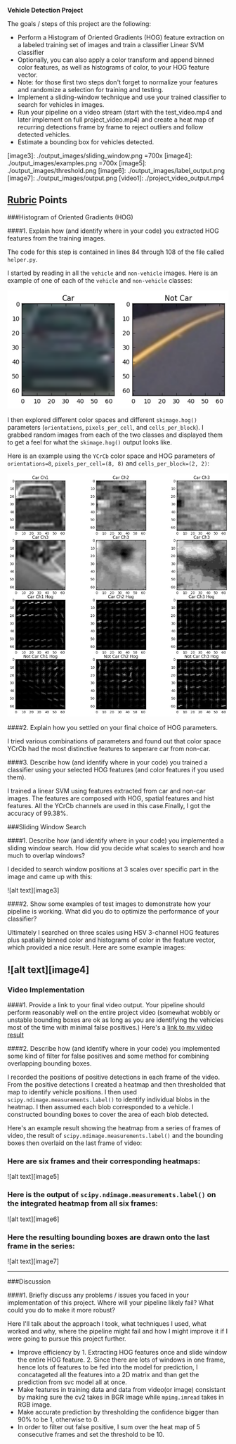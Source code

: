 **Vehicle Detection Project**

The goals / steps of this project are the following:

* Perform a Histogram of Oriented Gradients (HOG) feature extraction on a labeled training set of images and train a classifier Linear SVM classifier
* Optionally, you can also apply a color transform and append binned color features, as well as histograms of color, to your HOG feature vector. 
* Note: for those first two steps don't forget to normalize your features and randomize a selection for training and testing.
* Implement a sliding-window technique and use your trained classifier to search for vehicles in images.
* Run your pipeline on a video stream (start with the test_video.mp4 and later implement on full project_video.mp4) and create a heat map of recurring detections frame by frame to reject outliers and follow detected vehicles.
* Estimate a bounding box for vehicles detected.

[//]: # (Image References)
[image1]: ./output_images/car_notcar.png
[image2]: ./output_images/car_notcar_HOG.png
[image3]: ./output_images/sliding_window.png =700x
[image4]: ./output_images/examples.png =700x
[image5]: ./output_images/threshold.png
[image6]: ./output_images/label_output.png
[image7]: ./output_images/output.png
[video1]: ./project_video_output.mp4

## [Rubric](https://review.udacity.com/#!/rubrics/513/view) Points

###Histogram of Oriented Gradients (HOG)

####1. Explain how (and identify where in your code) you extracted HOG features from the training images.

The code for this step is contained  in lines 84 through 108 of the file called `helper.py`.  

I started by reading in all the `vehicle` and `non-vehicle` images.  Here is an example of one of each of the `vehicle` and `non-vehicle` classes:

![alt text][image1]

I then explored different color spaces and different `skimage.hog()` parameters (`orientations`, `pixels_per_cell`, and `cells_per_block`).  I grabbed random images from each of the two classes and displayed them to get a feel for what the `skimage.hog()` output looks like.

Here is an example using the `YCrCb` color space and HOG parameters of `orientations=8`, `pixels_per_cell=(8, 8)` and `cells_per_block=(2, 2)`:


![alt text][image2]

####2. Explain how you settled on your final choice of HOG parameters.

I tried various combinations of parameters and found out that color space YCrCb had the most distinctive features to seperare car from non-car.

####3. Describe how (and identify where in your code) you trained a classifier using your selected HOG features (and color features if you used them).

I trained a linear SVM using features extracted from car and non-car images. The features are composed with HOG, spatial features and hist features. All the YCrCb channels are used in this case.Finally, I got the accuracy of 99.38%.

###Sliding Window Search

####1. Describe how (and identify where in your code) you implemented a sliding window search.  How did you decide what scales to search and how much to overlap windows?

I decided to search window positions at 3 scales over specific part in the image and came up with this:

![alt text][image3]

####2. Show some examples of test images to demonstrate how your pipeline is working.  What did you do to optimize the performance of your classifier?

Ultimately I searched on three scales using HSV 3-channel HOG features plus spatially binned color and histograms of color in the feature vector, which provided a nice result.  Here are some example images:

![alt text][image4]
---

### Video Implementation

####1. Provide a link to your final video output.  Your pipeline should perform reasonably well on the entire project video (somewhat wobbly or unstable bounding boxes are ok as long as you are identifying the vehicles most of the time with minimal false positives.)
Here's a [link to my video result](./project_video_output.mp4)


####2. Describe how (and identify where in your code) you implemented some kind of filter for false positives and some method for combining overlapping bounding boxes.

I recorded the positions of positive detections in each frame of the video.  From the positive detections I created a heatmap and then thresholded that map to identify vehicle positions.  I then used `scipy.ndimage.measurements.label()` to identify individual blobs in the heatmap.  I then assumed each blob corresponded to a vehicle.  I constructed bounding boxes to cover the area of each blob detected.  

Here's an example result showing the heatmap from a series of frames of video, the result of `scipy.ndimage.measurements.label()` and the bounding boxes then overlaid on the last frame of video:

### Here are six frames and their corresponding heatmaps:

![alt text][image5]

### Here is the output of `scipy.ndimage.measurements.label()` on the integrated heatmap from all six frames:
![alt text][image6]

### Here the resulting bounding boxes are drawn onto the last frame in the series:
![alt text][image7]



---

###Discussion

####1. Briefly discuss any problems / issues you faced in your implementation of this project.  Where will your pipeline likely fail?  What could you do to make it more robust?

Here I'll talk about the approach I took, what techniques I used, what worked and why, where the pipeline might fail and how I might improve it if I were going to pursue this project further.  

- Improve efficiency by 1. Extracting HOG features once and slide window the entire HOG feature. 2. Since there are lots of windows in one frame, hence lots of features to be fed into the model for prediction, I concatageted all the features into a 2D matrix and than get the prediction from svc model all at once.
- Make features in training data and data from video(or image) consistant by making sure the cv2 takes in BGR image while `mpimg.imread` takes in RGB image.
- Make accurate prediction by thresholding the confidence bigger than 90% to be 1, otherwise to 0.
- In order to filter out false positive, I sum over the heat map of 5 consecutive frames and set the threshold to be 10. 
